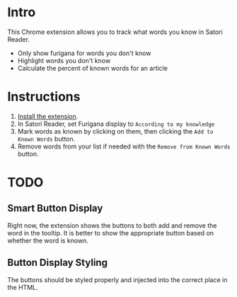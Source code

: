 # Intro
This Chrome extension allows you to track what words you know in Satori Reader.
- Only show furigana for words you don't know
- Highlight words you don't know
- Calculate the percent of known words for an article

# Instructions
1. [Install the extension](https://developer.chrome.com/docs/extensions/get-started/tutorial/hello-world#load-unpacked).
2. In Satori Reader, set Furigana display to `According to my knowledge`
3. Mark words as known by clicking on them, then clicking the `Add to Known Words` button.
4. Remove words from your list if needed with the `Remove from Known Words` button.

# TODO

## Smart Button Display
Right now, the extension shows the buttons to both add and remove the word in the tooltip. It is better to show the appropriate button based on whether the word is known.

## Button Display Styling
The buttons should be styled properly and injected into the correct place in the HTML.
